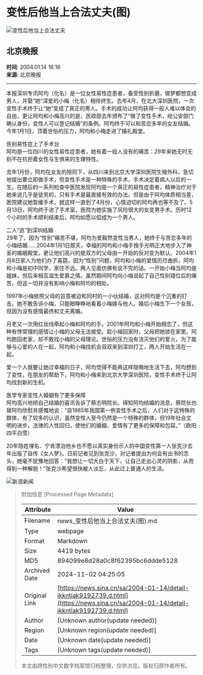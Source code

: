 # 变性后他当上合法丈夫(图)

![变性后他当上合法丈夫](//n.sinaimg.cn/sinakd10200/360/w180h180/20221208/66e7-569a78a66e4078754f520bfdc66dd2a5.jpg)

## 北京晚报

**时间**: 2004.01.14 16:16  
**来源**: 北京晚报

---

本报深圳专讯阿均（化名）是一位女性易性症患者，备受性别折磨，做梦都想变成男人，并娶“她”深爱的小梅（化名）相伴终生。去年4月，在北大深圳医院，一次变性手术终于让“她”变成了真正的男人。手术的成功让阿均获得一般人难以体会的自由，更让阿均和小梅高兴的是，民政部去年颁布了“做了变性手术，经公安部门确认身份，变性人可以登记结婚”的条例。阿均终于可以和苦恋多年的女友结婚。今年1月1日，顶着世俗的压力，阿均和小梅走进了婚礼殿堂。

告别易性症上了手术台  
阿均是一位四川的女性易性症患者，她有着一般人没有的痛苦：29年来她无时无刻不在抗拒着女性与生俱来的生理特性。

去年1月份，阿均在女友的陪同下，从四川来到北京大学深圳医院生殖外科，急切地提出要立即做手术，但变性手术是一种特殊的手术，手术决定着病人以后的一生。在随后的一系列检查中医院发现阿均是一个真正的易性症患者，精神治疗对于她来说几乎是徒劳的，只有手术是最直接有效的办法。但是由于阿均体质相当差，医院建议她暂缓手术。就这样一直到了4月份，心情迫切的阿均再也等不及了。5月13日，阿均终于进了手术室，医院为她实施了风险很大的女变男手术。历时12个小时的手术顺利结束后，阿均如愿以偿成为一个男人。

二人“逃”到深圳结婚  
29年了，因为“性别”痛苦不堪，阿均为爱毅然变性当男人，她终于与苦恋多年的小梅结婚……2004年1月1日那天，幸福的阿均和小梅手挽手光明正大地步入了神圣的婚姻殿堂。更让他们高兴的是双方的父母由一开始的反对变为默认。2004年1月8日家人为他们办了喜筵。因为“性别”问题，阿均和小梅的爱情历尽曲折。阿均和小梅是初中同学，家住不远。两人见面仿佛有说不完的话。一开始小梅当阿均是姐妹，但后来相互滋生爱慕之情。虽然期间阿均向小梅说起了自己性别错位后的痛苦，但这一切并没有影响小梅和阿均的相处。

1997年小梅依照父母的旨意被迫和同村的一小伙结婚，这对阿均是个沉重的打击。她不敢告诉小梅，只能眼睁睁地看着小梅嫁与他人。婚后小梅生下一个女孩，但因为没有感情最终和丈夫离婚。

月老又一次用红丝线牵起小梅和阿均的手。2001年阿均和小梅开始相恋了，但这种有悖常理的感情让小梅的父母无法接受。趁小梅回家时，父母把她锁在家里。阿均跑回老家，却不敢找小梅的父母理论。世俗的压力没有浇灭他们的爱火，为了能够与心爱的人在一起，阿均和小梅找机会双双来到深圳打工，两人开始生活在一起。

爱一个人就要让她过幸福的日子，阿均觉得不能再这样隐晦地生活下去，阿均想到了变性，在朋友的帮助下，阿均和小梅来到北京大学深圳医院，变性手术终于让阿均找到新的生机。

医学专家变性人婚姻有了更多保障  
阿均高兴地把自己结婚的喜讯告诉了蔡志明院长。得知阿均结婚的消息，蔡院长也替阿均欣慰并感慨地说：“自1985年我国第一例变性手术之后，人们对于这特殊的群体，有了较多的认识，虽然变性人至今仍然是一个特殊的群体，但19年社会文明的进步，法律的人性回归，使他们的婚姻、爱情有了更多的保障和包容。”（欧阳四平白雪）

20年隐姓埋名、宁肯漂泊他乡也不愿以真实身份示人的中国变性第一人张克沙去年出版了自传《女人梦》。日前记者见到张克沙，对记者提出为何会有出书的念头，她毫不犹豫地回答：“我想让一切大白于天下，让自己走出心灵的阴影，从而得到一种解脱！”张克沙希望很快被人淡忘，从此过上普通人的生活。

![新浪新闻](https://n.sinaimg.cn/default/80905340/20200331/sinalogo.png)

> 附加信息 [Processed Page Metadata]
>
> | Attribute       | Value                                  |
> |-----------------|----------------------------------------|
> | Filename        | news_变性后他当上合法丈夫(图).md                             |
> | Type            | webpage                                 |
> | Format          | Markdown                               |
> | Size            | 4419 bytes                           |
> | MD5             | 894099e8d28a0c8f62395bc6ddde5128                                  |
> | Archived Date   | 2024-11-02 04:25:05                             |
> | Original Link   | [https://news.sina.cn/sa/2004-01-14/detail-ikkntiak9192739.d.html](https://news.sina.cn/sa/2004-01-14/detail-ikkntiak9192739.d.html)                         |
> | Author          | [Unknown author(update needed)]                              |
> | Region          | [Unknown region(update needed)]                              |
> | Date            | [Unknown date(update needed)]                                 |
> | Tags            | [Unknown tags(update needed)]                                 |
>
> 本文由跨性别中文数字档案馆归档整理，仅供浏览。版权归原作者所有。
>